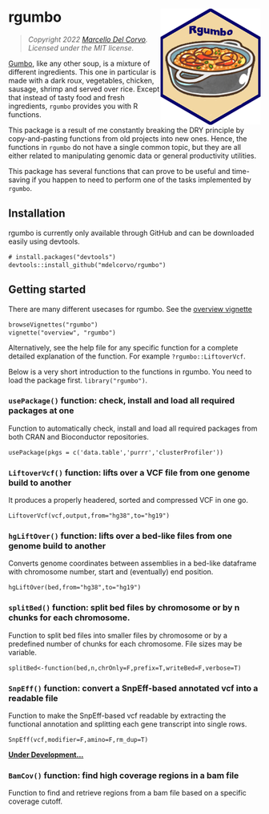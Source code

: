 # rgumbo <img src="img/gumbo_logo.png" width="200" align="right" /> 

> *Copyright 2022 [Marcello Del Corvo](https://github.com/mdelcorvo). Licensed under the MIT license.*


[Gumbo](https://www.pillsbury.com/recipes/creole-chicken-gumbo-soup/15686514-d713-4056-bd2e-60cd68b20f9d), like any other soup, is a mixture of different ingredients. This one in particular is made with a dark roux, vegetables, chicken, sausage, shrimp and served over rice. 
Except that instead of tasty food and fresh ingredients, `rgumbo` provides you with R functions.

This package is a result of me constantly breaking the DRY principle
by copy-and-pasting functions from old projects into new ones. Hence, the
functions in `rgumbo` do not have a single common topic, but they are all either
related to manipulating genomic data or general
productivity utilities.

This package  has several functions that can prove to be useful and time-saving if you happen to need
to perform one of the tasks implemented by `rgumbo`.

## Installation

rgumbo is currently only available through GitHub and can be downloaded
easily using devtools.

```
# install.packages("devtools")
devtools::install_github("mdelcorvo/rgumbo")
```

## Getting started

There are many different usecases for rgumbo.  See the
[overview vignette](https://github.com/mdelcorvo/rgumbo/develop/vignettes/overview.md)

```
browseVignettes("rgumbo")
vignette("overview", "rgumbo")
```

Alternatively, see the help file for any specific function for a complete
detailed explanation of the function. For example `?rgumbo::LiftoverVcf`.

Below is a very short introduction to the functions in rgumbo. You need to load 
the package first. `library("rgumbo")`.

### `usePackage()` function: check, install and load all required packages at one
Function to automatically check, install and load all required packages from both CRAN and Bioconductor repositories.

```
usePackage(pkgs = c('data.table','purrr','clusterProfiler'))
```

### `LiftoverVcf()` function: lifts over a VCF file from one genome build to another
It produces a properly headered, sorted and compressed VCF in one go.

```
LiftoverVcf(vcf,output,from="hg38",to="hg19")
```

### `hgLiftOver()` function: lifts over a bed-like files from one genome build to another 
Converts genome coordinates between assemblies in a bed-like dataframe with chromosome number, start and (eventually) end position.

```
hgLiftOver(bed,from="hg38",to="hg19")
```

### `splitBed()` function: split bed files by chromosome or by n chunks for each chromosome.
Function to split bed files into smaller files by chromosome or by a predefined number of chunks for each chromosome.
File sizes may be variable.

```
splitBed<-function(bed,n,chrOnly=F,prefix=T,writeBed=F,verbose=T)
```

### `SnpEff()` function: convert a SnpEff-based annotated vcf into a readable file
Function to make the SnpEff-based vcf readable by extracting the functional annotation and splitting each gene transcript into single rows.

```
SnpEff(vcf,modifier=F,amino=F,rm_dup=T)
```

**<ins>Under Development...</ins>**

### `BamCov()` function: find high coverage regions in a bam file
Function to find and retrieve regions from a bam file based on a specific coverage cutoff.

